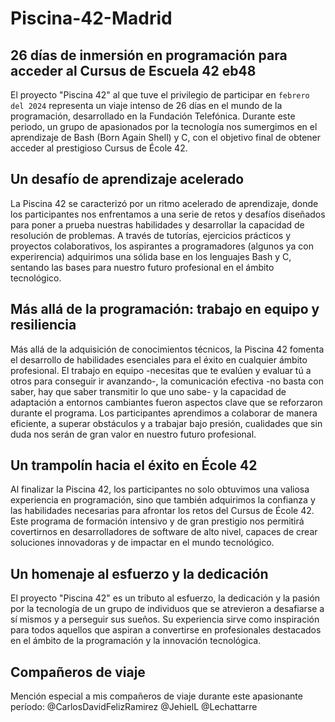 # Piscina-42-Madrid
## 26 días de inmersión en programación para acceder al Cursus de Escuela 42 eb48

El proyecto "Piscina 42" al que tuve el privilegio de participar en `febrero del 2024` representa un viaje intenso de 26 días en el mundo de la programación, desarrollado en la Fundación Telefónica. Durante este periodo, un grupo de apasionados por la tecnología nos sumergimos en el aprendizaje de Bash (Born Again Shell) y C, con el objetivo final de obtener acceder al prestigioso Cursus de École 42.

## Un desafío de aprendizaje acelerado

La Piscina 42 se caracterizó por un ritmo acelerado de aprendizaje, donde los participantes nos enfrentamos a una serie de retos y desafíos diseñados para poner a prueba nuestras habilidades y desarrollar la capacidad de resolución de problemas. A través de tutorías, ejercicios prácticos y proyectos colaborativos, los aspirantes a programadores (algunos ya con experirencia) adquirimos una sólida base en los lenguajes Bash y C, sentando las bases para nuestro futuro profesional en el ámbito tecnológico.

## Más allá de la programación: trabajo en equipo y resiliencia

Más allá de la adquisición de conocimientos técnicos, la Piscina 42 fomenta el desarrollo de habilidades esenciales para el éxito en cualquier ámbito profesional. El trabajo en equipo -necesitas que te evalúen y evaluar tú a otros para conseguir ir avanzando-, la comunicación efectiva -no basta con saber, hay que saber transmitir lo que uno sabe- y la capacidad de adaptación a entornos cambiantes fueron aspectos clave que se reforzaron durante el programa. Los participantes aprendimos a colaborar de manera eficiente, a superar obstáculos y a trabajar bajo presión, cualidades que sin duda nos serán de gran valor en nuestro futuro profesional.

## Un trampolín hacia el éxito en École 42

Al finalizar la Piscina 42, los participantes no solo obtuvimos una valiosa experiencia en programación, sino que también adquirimos la confianza y las habilidades necesarias para afrontar los retos del Cursus de École 42. Este programa de formación intensivo y de gran prestigio nos permitirá covertirnos en desarrolladores de software de alto nivel, capaces de crear soluciones innovadoras y de impactar en el mundo tecnológico.

## Un homenaje al esfuerzo y la dedicación

El proyecto "Piscina 42" es un tributo al esfuerzo, la dedicación y la pasión por la tecnología de un grupo de individuos que se atrevieron a desafiarse a sí mismos y a perseguir sus sueños. Su experiencia sirve como inspiración para todos aquellos que aspiran a convertirse en profesionales destacados en el ámbito de la programación y la innovación tecnológica.

## Compañeros de viaje

Mención especial a mis compañeros de viaje durante este apasionante período: @CarlosDavidFelizRamirez @JehielL @Lechattarre

